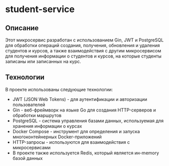 # student-service

## Описание

Этот микросервис разработан с использованием Gin, JWT и PostgreSQL для обработки операций создания, получения, обновления и удаления студентов и курсов, а также взаимодействия с другим микросервисом для получения информации о студентов и курсов, на которые студенты записаны или записанных на курс.

## Технологии

В проекте использованы следующие технологии:
  *  JWT (JSON Web Tokens) - для аутентификации и авторизации пользователей
  *  Gin - веб-фреймворк на языке Go для создания HTTP-серверов и обработки маршрутов
  *  PostgreSQL - система управления базами данных, используемая для хранения информации о курсах
  *  Docker Compose - инструмент для определения и запуска многоконтейнерных Docker-приложений
  *  HTTP-запросы - используются для взаимодействия с микросервисами
  *  В проекте также используется Redis, который является ин-memory базой данных


